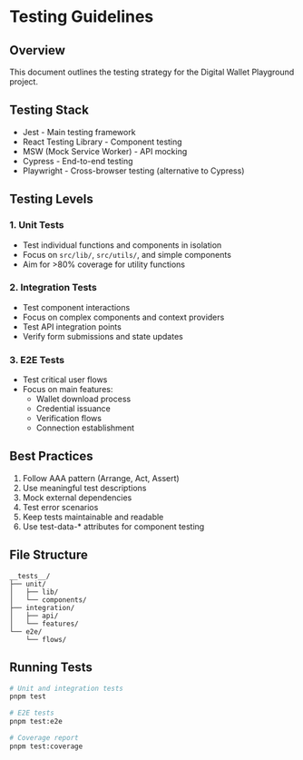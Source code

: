 # Testing Guidelines

## Overview

This document outlines the testing strategy for the Digital Wallet Playground project.

## Testing Stack

- Jest - Main testing framework
- React Testing Library - Component testing
- MSW (Mock Service Worker) - API mocking
- Cypress - End-to-end testing
- Playwright - Cross-browser testing (alternative to Cypress)

## Testing Levels

### 1. Unit Tests

- Test individual functions and components in isolation
- Focus on `src/lib/`, `src/utils/`, and simple components
- Aim for >80% coverage for utility functions

### 2. Integration Tests

- Test component interactions
- Focus on complex components and context providers
- Test API integration points
- Verify form submissions and state updates

### 3. E2E Tests

- Test critical user flows
- Focus on main features:
  - Wallet download process
  - Credential issuance
  - Verification flows
  - Connection establishment

## Best Practices

1. Follow AAA pattern (Arrange, Act, Assert)
2. Use meaningful test descriptions
3. Mock external dependencies
4. Test error scenarios
5. Keep tests maintainable and readable
6. Use test-data-\* attributes for component testing

## File Structure

```
__tests__/
├── unit/
│   ├── lib/
│   └── components/
├── integration/
│   ├── api/
│   └── features/
└── e2e/
    └── flows/
```

## Running Tests

```bash
# Unit and integration tests
pnpm test

# E2E tests
pnpm test:e2e

# Coverage report
pnpm test:coverage
```
